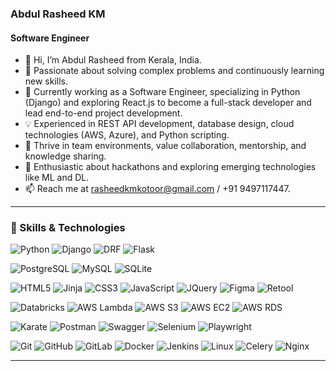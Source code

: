 ### Abdul Rasheed KM
#### Software Engineer

- 👋 Hi, I’m Abdul Rasheed from Kerala, India.
- 👀 Passionate about solving complex problems and continuously learning new skills.
- 🌱 Currently working as a Software Engineer, specializing in Python (Django) and exploring React.js to become a full-stack developer and lead end-to-end project development.
- 💡 Experienced in REST API development, database design, cloud technologies (AWS, Azure), and Python scripting.
- 💞️ Thrive in team environments, value collaboration, mentorship, and knowledge sharing.
- 🚀 Enthusiastic about hackathons and exploring emerging technologies like ML and DL.
- 📫 Reach me at rasheedkmkotoor@gmail.com / +91 9497117447.

___
### 🔧 Skills & Technologies


<!-- Backend Technologies -->
![Python](https://img.shields.io/badge/-Python-003B57?style=flat&logo=Python&logoColor=white)
![Django](https://img.shields.io/badge/-Django-092e20?style=flat&logo=Django&logoColor=white)
![DRF](https://img.shields.io/badge/-DRF-009688?style=flat&logo=drf&logoColor=white)
![Flask](https://img.shields.io/badge/-Flask-181717?style=flat&logo=Flask&logoColor=white)

<!-- Database Technologies -->
![PostgreSQL](https://img.shields.io/badge/-PostgreSQL-336791?style=flat&logo=PostgreSQL&logoColor=white)
![MySQL](https://img.shields.io/badge/-MySQL-0769AD?style=flat&logo=MySQL&logoColor=white)
![SQLite](https://img.shields.io/badge/-SQLite-003B57?style=flat&logo=SQLite&logoColor=white)

<!-- Frontend Technologies -->
![HTML5](https://img.shields.io/badge/-HTML5-E34F26?style=flat&logo=html5&logoColor=white)
![Jinja](https://img.shields.io/badge/-Jinja-0052CC?style=flat&logo=jinja&logoColor=white)
![CSS3](https://img.shields.io/badge/-CSS3-1572B6?style=flat&logo=css3&logoColor=white)
![JavaScript](https://img.shields.io/badge/-JavaScript-D1B000?style=flat&logo=JavaScript&logoColor=white) 
![JQuery](https://img.shields.io/badge/-JQuery-0769AD?style=flat&logo=JQuery&logoColor=white)
![Figma](https://img.shields.io/badge/-Figma-F24E1E?style=flat&logo=Figma&logoColor=white)
![Retool](https://img.shields.io/badge/-Retool-0066CC?style=flat&logo=Retool&logoColor=white)

<!-- Cloud Technologies -->
![Databricks](https://img.shields.io/badge/-Databricks-FF6A00?style=flat&logo=Databricks&logoColor=white)
![AWS Lambda](https://img.shields.io/badge/-AWS%20Lambda-FF6C00?style=flat&logo=awslambda&logoColor=white) 
![AWS S3](https://img.shields.io/badge/-AWS%20S3-569A31?style=flat&logo=amazons3&logoColor=white)
![AWS EC2](https://img.shields.io/badge/-AWS%20EC2-FF6C00?style=flat&logo=amazonec2&logoColor=white)
![AWS RDS](https://img.shields.io/badge/-AWS%20RDS-FF6C00?style=flat&logo=amazonrds&logoColor=white)

<!-- Testing, Automation, and Documentation -->
![Karate](https://img.shields.io/badge/-Karate-43B02A?style=flat&logo=Karate&logoColor=white)
![Postman](https://img.shields.io/badge/-Postman-FF6C37?style=flat&logo=Postman&logoColor=white)
![Swagger](https://img.shields.io/badge/-Swagger-1F6F3A?style=flat&logo=Swagger&logoColor=white)
![Selenium](https://img.shields.io/badge/-Selenium-43B02A?style=flat&logo=Selenium&logoColor=white)
![Playwright](https://img.shields.io/badge/-Playwright-2B2B2B?style=flat&logo=Playwright&logoColor=black)

<!-- Tools and Platforms -->
![Git](https://img.shields.io/badge/-Git-F05032?style=flat&logo=Git&logoColor=white)
![GitHub](https://img.shields.io/badge/-GitHub-181717?style=flat&logo=GitHub)
![GitLab](https://img.shields.io/badge/-GitLab-FCA121?style=flat&logo=GitLab&logoColor=white)
![Docker](https://img.shields.io/badge/-Docker-2496ED?style=flat&logo=Docker&logoColor=white)
![Jenkins](https://img.shields.io/badge/-Jenkins-D24939?style=flat&logo=Jenkins&logoColor=white)
![Linux](https://img.shields.io/badge/-Linux-D1B000?style=flat&logo=Linux&logoColor=white)
![Celery](https://img.shields.io/badge/-Celery-1A4A2C?style=flat&logo=Celery&logoColor=white) 
![Nginx](https://img.shields.io/badge/-Nginx-009639?style=flat&logo=Nginx&logoColor=white)

---
